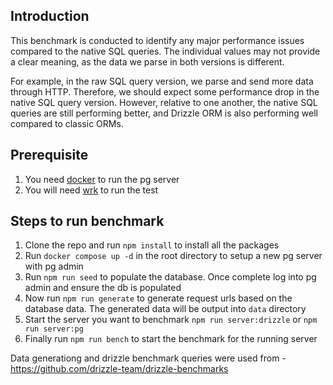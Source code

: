 ## Introduction
This benchmark is conducted to identify any major performance issues compared to the native SQL queries. The individual values may not provide a clear meaning, as the data we parse in both versions is different.

For example, in the raw SQL query version, we parse and send more data through HTTP. Therefore, we should expect some performance drop in the native SQL query version. However, relative to one another, the native SQL queries are still performing better, and Drizzle ORM is also performing well compared to classic ORMs.

## Prerequisite
1. You need [docker](https://docs.docker.com/get-started/get-docker/) to run the pg server
2. You will need [wrk](https://github.com/wg/wrk) to run the test

## Steps to run benchmark
1. Clone the repo and run `npm install` to install all the packages
2. Run `docker compose up -d` in the root directory to setup a new pg server with pg admin
3. Run `npm run seed` to populate the database. Once complete log into pg admin and ensure the db is populated
4. Now run `npm run generate` to generate request urls based on the database data. The generated data will be output into `data` directory
5. Start the server you want to benchmark `npm run server:drizzle` or `npm run server:pg`
6. Finally run `npm run bench` to start the benchmark for the running server

Data generationg and drizzle benchmark queries were used from - https://github.com/drizzle-team/drizzle-benchmarks
